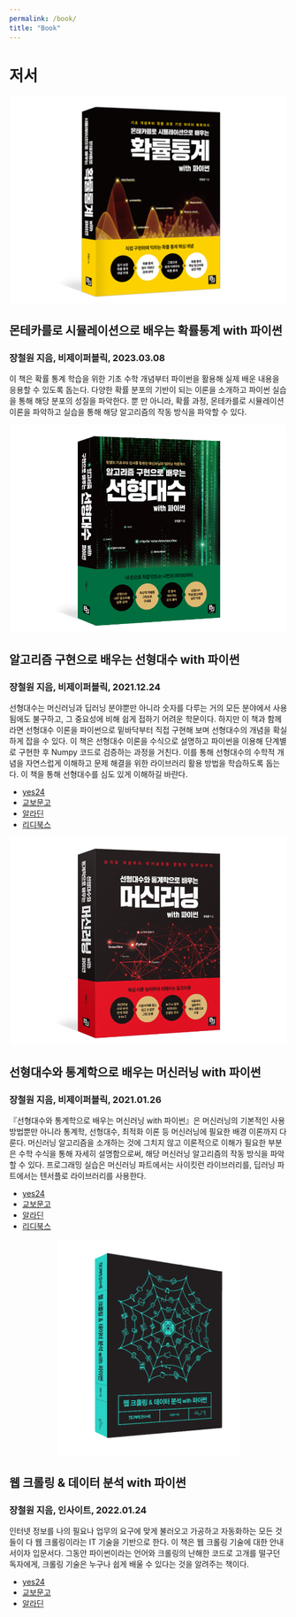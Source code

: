 ```yaml
---
permalink: /book/
title: "Book"
---
```


# 저서    

<center><img src="/assets/images/book/probability3d_origin.png" width="500"></center>   

## 몬테카를로 시뮬레이션으로 배우는 확률통계 with 파이썬
### 장철원 지음, 비제이퍼블릭, 2023.03.08

이 책은 확률 통계 학습을 위한 기초 수학 개념부터 파이썬을 활용해 실제 배운 내용을 응용할 수 있도록 돕는다. 다양한 확률 분포의 기반이 되는 이론을 소개하고 파이썬 실습을 통해 해당 분포의 성질을 파악한다. 뿐 만 아니라, 확률 과정, 몬테카를로 시뮬레이션 이론을 파악하고 실습을 통해 해당 알고리즘의 작동 방식을 파악할 수 있다.  


<center><img src="/assets/images/book/linear_algebra_with_python.png" width="500"></center>   


## 알고리즘 구현으로 배우는 선형대수 with 파이썬
### 장철원 지음, 비제이퍼블릭, 2021.12.24

선형대수는 머신러닝과 딥러닝 분야뿐만 아니라 숫자를 다루는 거의 모든 분야에서 사용됨에도 불구하고, 그 중요성에 비해 쉽게 접하기 어려운 학문이다. 하지만 이 책과 함께라면 선형대수 이론을 파이썬으로 밑바닥부터 직접 구현해 보며 선형대수의 개념을 확실하게 잡을 수 있다. 이 책은 선형대수 이론을 수식으로 설명하고 파이썬을 이용해 단계별로 구현한 후 Numpy 코드로 검증하는 과정을 거친다. 이를 통해 선형대수의 수학적 개념을 자연스럽게 이해하고 문제 해결을 위한 라이브러리 활용 방법을 학습하도록 돕는다. 이 책을 통해 선형대수를 심도 있게 이해하길 바란다.  

* [yes24](http://www.yes24.com/Product/Goods/105772247)
* [교보문고](http://www.kyobobook.co.kr/product/detailViewKor.laf?ejkGb=KOR&mallGb=KOR&barcode=9791165921125&orderClick=LEa&Kc=)
* [알라딘](https://www.aladin.co.kr/shop/wproduct.aspx?ItemId=285412337)
* [리디북스](https://ridibooks.com/books/3780000139?_s=search&_q=%EC%9E%A5%EC%B2%A0%EC%9B%90&_rdt_sid=search&_rdt_idx=0)


<center><img src="/assets/images/book/ml_by_la_stat.png" width="500"></center>   


## 선형대수와 통계학으로 배우는 머신러닝 with 파이썬  
### 장철원 지음, 비제이퍼블릭, 2021.01.26    

『선형대수와 통계학으로 배우는 머신러닝 with 파이썬』은 머신러닝의 기본적인 사용 방법뿐만 아니라 통계학, 선형대수, 최적화 이론 등 머신러닝에 필요한 배경 이론까지 다룬다. 머신러닝 알고리즘을 소개하는 것에 그치지 않고 이론적으로 이해가 필요한 부분은 수학 수식을 통해 자세히 설명함으로써, 해당 머신러닝 알고리즘의 작동 방식을 파악할 수 있다. 프로그래밍 실습은 머신러닝 파트에서는 사이킷런 라이브러리를, 딥러닝 파트에서는 텐서플로 라이브러리를 사용한다. 

 * [yes24](http://www.yes24.com/Product/Goods/97032765?OzSrank=1)   
 * [교보문고](http://www.kyobobook.co.kr/product/detailViewKor.laf?ejkGb=KOR&mallGb=KOR&barcode=9791165920395&orderClick=LAG&Kc=)  
 * [알라딘](https://www.aladin.co.kr/shop/wproduct.aspx?ItemId=262038358)   
 * [리디북스](https://ridibooks.com/books/3780000100?_s=search&_q=%EC%9E%A5%EC%B2%A0%EC%9B%90)  



<center><img src="/assets/images/book/webcrawling_3d_bgtr.png" width="330"></center>   

## 웹 크롤링 & 데이터 분석 with 파이썬
### 장철원 지음, 인사이트, 2022.01.24

인터넷 정보를 나의 필요나 업무의 요구에 맞게 불러오고 가공하고 자동화하는 모든 것들이 다 웹 크롤링이라는 IT 기술을 기반으로 한다. 이 책은 웹 크롤링 기술에 대한 안내서이자 입문서다. 그동안 파이썬이라는 언어와 크롤링의 난해한 코드로 고개를 떨구던 독자에게, 크롤링 기술은 누구나 쉽게 배울 수 있다는 것을 알려주는 책이다.

* [yes24](http://www.yes24.com/Product/Goods/106175772)
* [교보문고](http://www.kyobobook.co.kr/product/detailViewKor.laf?ejkGb=KOR&mallGb=KOR&barcode=9788966263394&orderClick=LEa&Kc=)
* [알라딘](https://www.aladin.co.kr/shop/wproduct.aspx?ItemId=286684632)

